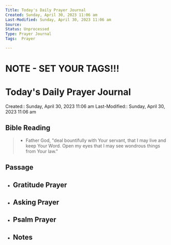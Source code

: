 ```yaml
---
Title: Today's Daily Prayer Journal
Created: Sunday, April 30, 2023 11:06 am
Last-Modified: Sunday, April 30, 2023 11:06 am
Source: 
Status: Unprocessed
Type: Prayer Journal
Tags:  Prayer

---
```

# **NOTE - SET YOUR TAGS!!!**


# Today's Daily Prayer Journal

Created:: Sunday, April 30, 2023 11:06 am
Last-Modified:: Sunday, April 30, 2023 11:06 am


## Bible Reading

> * Father God, "deal bountifully with Your servant, that I may live and keep Your Word. Open my eyes that I may see wondrous things from Your law."
	
## Passage


- **Gratitude Prayer**
	- 


- **Asking Prayer**
	- 


- **Psalm Prayer**
	- 


- **Notes**
	- 



